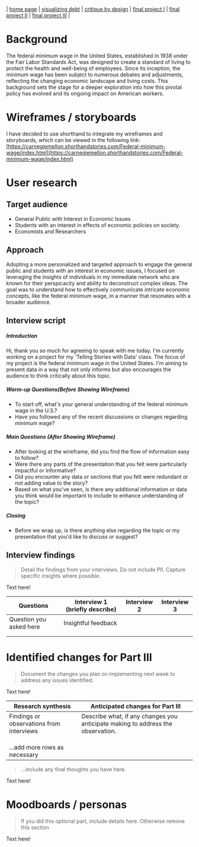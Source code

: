 | [home page](https://gurujiii2507.github.io/tswd-portfolio/) | [visualizing debt](visualizing-government-debt) | [critique by design](critique-by-design) | [final project I](final-project-part-one) | [final project II](final-project-part-two) | [final project III](final-project-part-three) |

# Background
The federal minimum wage in the United States, established in 1938 under the Fair Labor Standards Act, was designed to create a standard of living to protect the health and well-being of employees. Since its inception, the minimum wage has been subject to numerous debates and adjustments, reflecting the changing economic landscape and living costs. This background sets the stage for a deeper exploration into how this pivotal policy has evolved and its ongoing impact on American workers.


# Wireframes / storyboards
I have decided to use shorthand to integrate my wireframes and storyboards, which can be viewed in the following link:
[https://carnegiemellon.shorthandstories.com/Federal-minimum-wage/index.html](https://carnegiemellon.shorthandstories.com/Federal-minimum-wage/index.html)


# User research 

## Target audience
- General Public with Interest in Economic Issues
- Students with an interest in effects of economic policies on society.
- Economists and Researchers

## Approach
Adopting a more personalized and targeted approach to engage the general public and students with an interest in economic issues, I focused on leveraging the insights of individuals in my immediate network who are known for their perspicacity and ability to deconstruct complex ideas. The goal was to understand how to effectively communicate intricate economic concepts, like the federal minimum wage, in a manner that resonates with a broader audience.


## Interview script
##### Introduction
Hi, thank you so much for agreeing to speak with me today. I'm currently working on a project for my 'Telling Stories with Data' class. The focus of my project is the federal minimum wage in the United States. I'm aiming to present data in a way that not only informs but also encourages the audience to think critically about this topic.


##### Warm-up Questions(Before Showing Wireframe)
- To start off, what's your general understanding of the federal minimum wage in the U.S.?
- Have you followed any of the recent discussions or changes regarding minimum wage?


##### Main Questions (After Showing Wireframe)
- After looking at the wireframe, did you find the flow of information easy to follow?
- Were there any parts of the presentation that you felt were particularly impactful or informative?
- Did you encounter any data or sections that you felt were redundant or not adding value to the story?
- Based on what you've seen, is there any additional information or data you think would be important to include to enhance understanding of the topic?


##### Closing
- Before we wrap up, is there anything else regarding the topic or my presentation that you'd like to discuss or suggest?


## Interview findings
> Detail the findings from your interviews.  Do not include PII.  Capture specific insights where possible.

Text here!

| Questions               | Interview 1 (briefly describe) | Interview 2 | Interview 3 |
|-------------------------|--------------------------------|-------------|-------------|
| Question you asked here | Insightful feedback            |             |             |
|                         |                                |             |             |
|                         |                                |             |             |



# Identified changes for Part III
> Document the changes you plan on implementing next week to address any issues identified.  

Text here!

| Research synthesis                       | Anticipated changes for Part III                                                |
|------------------------------------------|---------------------------------------------------------------------------------|
| Findings or observations from interviews | Describe what, if any changes you anticipate making to address the observation. |
|                                          |                                                                                 |
|                                          |                                                                                 |
|                                          |                                                                                 |
| ...add more rows as necessary            |                                                                                 |

> ...include any final thoughts you have here. 

Text here!

# Moodboards / personas
> If you did this optional part, include details here.  Otherwise remove this section

Text here!

